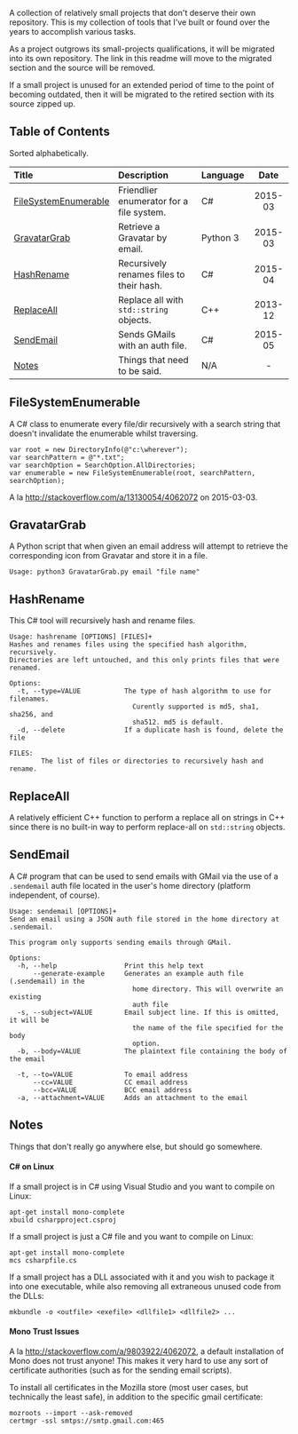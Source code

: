 A collection of relatively small projects that don't deserve their own repository. This is my
collection of tools that I've built or found over the years to accomplish various tasks.

As a project outgrows its small-projects qualifications, it will be migrated into its own
repository. The link in this readme will move to the migrated section and the source will be
removed.

If a small project is unused for an extended period of time to the point of becoming outdated,
then it will be migrated to the retired section with its source zipped up.



## Table of Contents

Sorted alphabetically.

| Title                                         | Description                                   | Language | Date |
| :---                                          | :---                                          | :--- | :---: |
| [FileSystemEnumerable](#filesystemenumerable) | Friendlier enumerator for a file system.      | C# | 2015-03 |
| [GravatarGrab](#gravatargrab)                 | Retrieve a Gravatar by email.                 | Python 3 | 2015-03 |
| [HashRename](#hashrename)                     | Recursively renames files to their hash.      | C# | 2015-04 |
| [ReplaceAll](#replaceall)                     | Replace all with `std::string` objects.       | C++ | 2013-12 |
| [SendEmail](#sendemail)                       | Sends GMails with an auth file.               | C# | 2015-05 |
| [Notes](#notes)                               | Things that need to be said.                  | N/A | - |



## FileSystemEnumerable

A C# class to enumerate every file/dir recursively with a search string that doesn't invalidate the
enumerable whilst traversing.

    var root = new DirectoryInfo(@"c:\wherever");
    var searchPattern = @"*.txt";
    var searchOption = SearchOption.AllDirectories;
    var enumerable = new FileSystemEnumerable(root, searchPattern, searchOption);
    
A la http://stackoverflow.com/a/13130054/4062072 on 2015-03-03.


    
## GravatarGrab

A Python script that when given an email address will attempt to retrieve the corresponding icon
from Gravatar and store it in a file.

    Usage: python3 GravatarGrab.py email "file name"



## HashRename

This C# tool will recursively hash and rename files.

    Usage: hashrename [OPTIONS] [FILES]+
    Hashes and renames files using the specified hash algorithm, recursively.
    Directories are left untouched, and this only prints files that were renamed.

    Options:
      -t, --type=VALUE           The type of hash algorithm to use for filenames.
                                   Curently supported is md5, sha1, sha256, and
                                   sha512. md5 is default.
      -d, --delete               If a duplicate hash is found, delete the file

    FILES:
            The list of files or directories to recursively hash and rename.

            
            
## ReplaceAll

A relatively efficient C++ function to perform a replace all on strings in C++ since there is no
built-in way to perform replace-all on `std::string` objects.



## SendEmail

A C# program that can be used to send emails with GMail via the use of a `.sendemail` auth file
located in the user's home directory (platform independent, of course).

    Usage: sendemail [OPTIONS]+
    Send an email using a JSON auth file stored in the home directory at .sendemail.

    This program only supports sending emails through GMail.

    Options:
      -h, --help                 Print this help text
          --generate-example     Generates an example auth file (.sendemail) in the
                                   home directory. This will overwrite an existing
                                   auth file
      -s, --subject=VALUE        Email subject line. If this is omitted, it will be
                                   the name of the file specified for the body
                                   option.
      -b, --body=VALUE           The plaintext file containing the body of the email

      -t, --to=VALUE             To email address
          --cc=VALUE             CC email address
          --bcc=VALUE            BCC email address
      -a, --attachment=VALUE     Adds an attachment to the email



## Notes

Things that don't really go anywhere else, but should go somewhere.

#### C# on Linux

If a small project is in C# using Visual Studio and you want to compile on Linux:

    apt-get install mono-complete
    xbuild csharpproject.csproj
    
If a small project is just a C# file and you want to compile on Linux:

    apt-get install mono-complete
    mcs csharpfile.cs

If a small project has a DLL associated with it and you wish to package it into one executable,
while also removing all extraneous unused code from the DLLs:

    mkbundle -o <outfile> <exefile> <dllfile1> <dllfile2> ...

#### Mono Trust Issues

A la http://stackoverflow.com/a/9803922/4062072, a default installation of Mono does not trust
anyone! This makes it very hard to use any sort of certificate authorities (such as for the
sending email scripts).

To install all certificates in the Mozilla store (most user cases, but technically the least safe),
in addition to the specific gmail certificate:

    mozroots --import --ask-removed
    certmgr -ssl smtps://smtp.gmail.com:465
